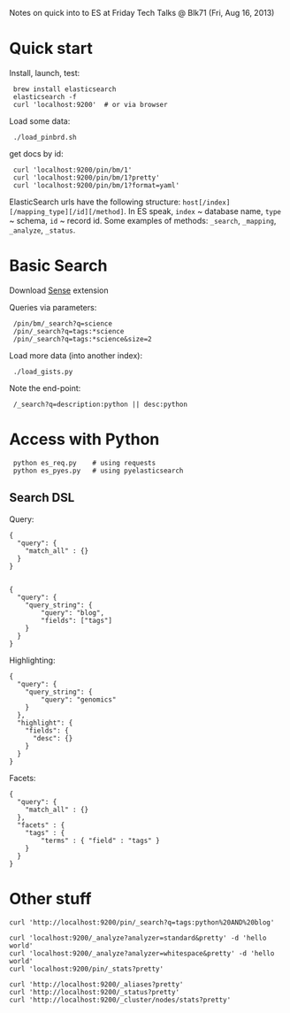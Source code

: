 Notes on quick into to ES at Friday Tech Talks @ Blk71 (Fri, Aug 16, 2013)

Quick start
===========

Install, launch, test:

     brew install elasticsearch
     elasticsearch -f
     curl 'localhost:9200'  # or via browser

Load some data:

     ./load_pinbrd.sh

get docs by id:

     curl 'localhost:9200/pin/bm/1'
     curl 'localhost:9200/pin/bm/1?pretty'
     curl 'localhost:9200/pin/bm/1?format=yaml'

ElasticSearch urls have the following structure: 
``host[/index][/mapping_type][/id][/method]``. In ES speak, `index` ~ database name,
`type` ~ schema, `id` ~ record id. Some examples of methods: `_search`,
`_mapping`, `_analyze`, `_status`.



Basic Search
============

Download
[Sense](https://chrome.google.com/webstore/detail/sense/doinijnbnggojdlcjifpdckfokbbfpbo?hl=en)
 extension

Queries via parameters:

     /pin/bm/_search?q=science
     /pin/_search?q=tags:*science
     /pin/_search?q=tags:*science&size=2

Load more data (into another index):

     ./load_gists.py

Note the end-point:

     /_search?q=description:python || desc:python


Access with Python
==================

     python es_req.py    # using requests
     python es_pyes.py   # using pyelasticsearch



Search DSL
----------

Query:

    { 
      "query": { 
        "match_all" : {} 
      } 
    }


    {
      "query": {
        "query_string": {
            "query": "blog",
            "fields": ["tags"]
        }
      }
    }


Highlighting:

    {
      "query": {
        "query_string": {
            "query": "genomics"
        }
      },
      "highlight": {
        "fields": {
          "desc": {}
        }
      }
    }

Facets:

    {
      "query": {
        "match_all" : {}
      },
      "facets" : {
        "tags" : {
            "terms" : { "field" : "tags" }
        }
      }
    }


Other stuff
===========

    curl 'http://localhost:9200/pin/_search?q=tags:python%20AND%20blog'

    curl 'localhost:9200/_analyze?analyzer=standard&pretty' -d 'hello world'
    curl 'localhost:9200/_analyze?analyzer=whitespace&pretty' -d 'hello world'
    curl 'localhost:9200/pin/_stats?pretty'

    curl 'http://localhost:9200/_aliases?pretty'
    curl 'http://localhost:9200/_status?pretty'
    curl 'http://localhost:9200/_cluster/nodes/stats?pretty'
